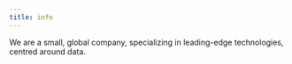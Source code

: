 ```yaml
---
title: info
---
```


We are a small, global company, specializing in leading-edge technologies, centred around data.

